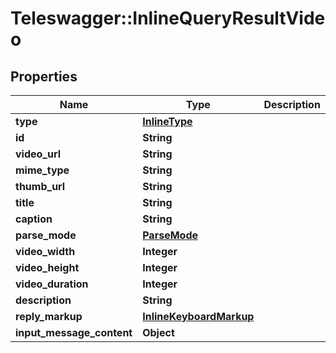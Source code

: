 # Teleswagger::InlineQueryResultVideo

## Properties
Name | Type | Description | Notes
------------ | ------------- | ------------- | -------------
**type** | [**InlineType**](InlineType.md) |  | 
**id** | **String** |  | 
**video_url** | **String** |  | 
**mime_type** | **String** |  | 
**thumb_url** | **String** |  | 
**title** | **String** |  | 
**caption** | **String** |  | [optional] 
**parse_mode** | [**ParseMode**](ParseMode.md) |  | [optional] 
**video_width** | **Integer** |  | [optional] 
**video_height** | **Integer** |  | [optional] 
**video_duration** | **Integer** |  | [optional] 
**description** | **String** |  | [optional] 
**reply_markup** | [**InlineKeyboardMarkup**](InlineKeyboardMarkup.md) |  | [optional] 
**input_message_content** | **Object** |  | [optional] 


